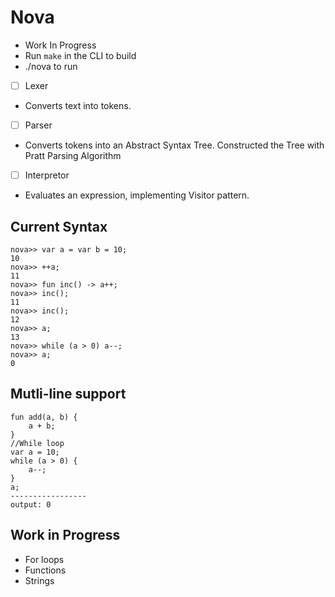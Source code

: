 # Nova

- Work In Progress
- Run `make` in the CLI to build
- ./nova to run

- [ ] Lexer
- Converts text into tokens.
- [ ] Parser
- Converts tokens into an Abstract Syntax Tree. Constructed the Tree with Pratt Parsing Algorithm
- [ ] Interpretor
- Evaluates an expression, implementing Visitor pattern.

## Current Syntax

```
nova>> var a = var b = 10;
10
nova>> ++a;
11
nova>> fun inc() -> a++;
nova>> inc();
11
nova>> inc();
12
nova>> a;
13
nova>> while (a > 0) a--;
nova>> a;
0
```

## Mutli-line support

```
fun add(a, b) {
    a + b;
}
//While loop
var a = 10;
while (a > 0) {
    a--;
}
a;
-----------------
output: 0
```

## Work in Progress

- For loops
- Functions
- Strings
